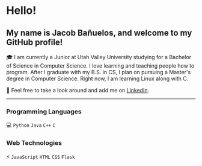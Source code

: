 # Hello!

## My name is Jacob Bañuelos, and welcome to my GitHub profile!

🎓 I am currently a Junior at Utah Valley University studying for a Bachelor of Science in Computer Science. I love learning and teaching people how to program. After I graduate with my B.S. in CS, I plan on pursuing a Master's degree in Computer Science. Right now, I am learning Linux along with C.

👀 Feel free to take a look around and add me on [LinkedIn](https://www.linkedin.com/in/jacob-banuelos).

---

### Programming Languages

💻 `Python` `Java` `C++` `C`

### Web Technologies

⚡ `JavaScript` `HTML` `CSS` `Flask`
